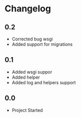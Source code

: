 # Changelog

## 0.2
* Corrected bug wsgi
* Added support for migrations

## 0.1
* Added wsgi suppor
* Added helper
* Added log and helpers support

## 0.0
* Project Started 
